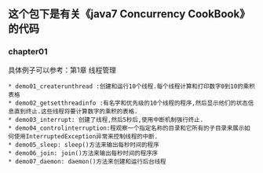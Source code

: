 ## 这个包下是有关《java7 Concurrency CookBook》的代码
### chapter01
具体例子可以参考：第1章 线程管理

    * demo01_createrunthread :创建和运行10个线程.每个线程计算和打印数字0到10的乘积表格
    * demo02_getsetthreadinfo :有名字和优先级的10个线程的程序,然后显示他们的状态信息直到终止.这些线程将要计算数字的乘积的表格.
    * demo03_interrupt: 创建了线程,然后5秒后,使用中断机制强行终止.
    * demo04_controlinterruption:程观察一个指定名称的目录和它所有的子目录来展示如何使用InterruptedException异常来控制线程的中断.
    * demo05_sleep: sleep()方法来输出每秒时间的程序
    * demo06_join: join()方法来输出每秒时间的程序序
    * demo07_daemon: daemon()方法来创建和运行后台线程
                                        

    
    
